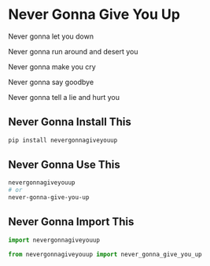 # Never Gonna Give You Up

Never gonna let you down

Never gonna run around and desert you

Never gonna make you cry

Never gonna say goodbye

Never gonna tell a lie and hurt you

## Never Gonna Install This

```bash
pip install nevergonnagiveyouup
```

## Never Gonna Use This

```bash
nevergonnagiveyouup
# or
never-gonna-give-you-up
```

## Never Gonna Import This

```python
import nevergonnagiveyouup
```

```python
from nevergonnagiveyouup import never_gonna_give_you_up
```
